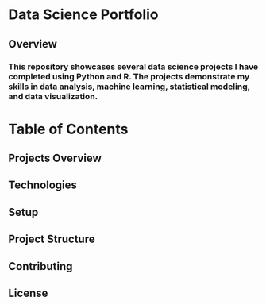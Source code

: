 # Data Science Portfolio
## Overview
### This repository showcases several data science projects I have completed using Python and R. The projects demonstrate my skills in data analysis, machine learning, statistical modeling, and data visualization.

# Table of Contents
## Projects Overview
## Technologies
## Setup
## Project Structure
## Contributing
## License
